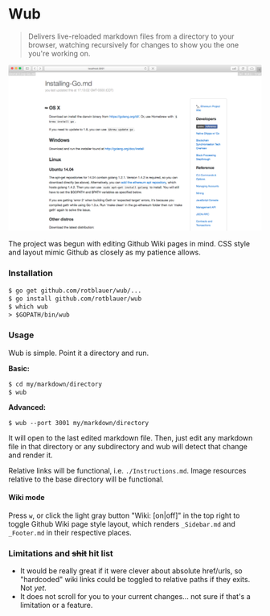 # Wub

> Delivers live-reloaded markdown files from a directory to your browser,
watching recursively for changes to show you the one you're working on.

![wub-screenshot](./wub.png)

The project was begun with editing Github Wiki pages in mind. CSS style and layout
mimic Github as closely as my patience allows.

### Installation
```shell
$ go get github.com/rotblauer/wub/...
$ go install github.com/rotblauer/wub
$ which wub
> $GOPATH/bin/wub
```

### Usage
Wub is simple. Point it a directory and run.

__Basic:__
```shell
$ cd my/markdown/directory
$ wub
```

__Advanced:__
```shell
$ wub --port 3001 my/markdown/directory
```

It will open to the last edited markdown file.
Then, just edit any markdown file in that directory or any subdirectory and wub will detect that change and render it.

Relative links will be functional, i.e. `./Instructions.md`. Image resources relative to the base directory will be functional.

#### Wiki mode
Press `w`, or click the light gray button "Wiki: [on|off]" in the top right
to toggle Github Wiki page style layout, which renders `_Sidebar.md` and
`_Footer.md` in their respective places.

### Limitations and ~~shit~~ hit list
- It would be really great if it were clever about absolute href/urls, so "hardcoded" wiki links could
be toggled to relative paths if they exits. Not _yet_.
- It does not scroll for you to your current changes... not sure if that's a limitation or a feature.

